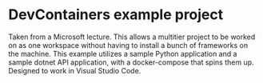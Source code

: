 # DevContainers example project
Taken from a Microsoft lecture. This allows a multitier project to be worked on as one workspace without having to install a bunch of frameworks on the machine. This example utilizes a sample Python application and a sample dotnet API application, with a docker-compose that spins them up. 
Designed to work in Visual Studio Code. 
